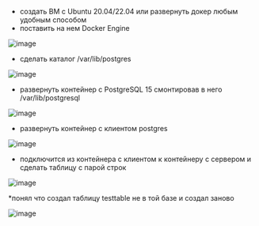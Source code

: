 * создать ВМ с Ubuntu 20.04/22.04 или развернуть докер любым удобным способом
* поставить на нем Docker Engine

![image](https://user-images.githubusercontent.com/40095258/231465293-ea0546ae-4309-435f-ac18-c2b426b6f05d.png)

* сделать каталог /var/lib/postgres

![image](https://user-images.githubusercontent.com/40095258/231465788-c35c54b7-8acb-45e6-9326-476937a97273.png)

* развернуть контейнер с PostgreSQL 15 смонтировав в него /var/lib/postgresql

![image](https://user-images.githubusercontent.com/40095258/231467001-5d4f617a-e349-4f8c-923e-924f4274a810.png)

* развернуть контейнер с клиентом postgres

![image](https://user-images.githubusercontent.com/40095258/231467650-f9710e57-ee83-403b-a6f8-0e163fc4c000.png)

* подключится из контейнера с клиентом к контейнеру с сервером и сделать таблицу с парой строк

![image](https://user-images.githubusercontent.com/40095258/231473700-dcd1a470-12b4-43a0-9e46-56be4f12b84b.png)

*понял что создал таблицу testtable не в той базе и создал заново

![image](https://user-images.githubusercontent.com/40095258/231474090-9161689e-0660-4414-a6e7-0e1236ec2759.png)




